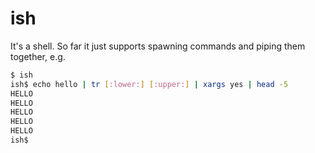 # ish

It's a shell.
So far it just supports spawning commands and piping them together, e.g.

```bash
$ ish
ish$ echo hello | tr [:lower:] [:upper:] | xargs yes | head -5
HELLO
HELLO
HELLO
HELLO
HELLO
ish$
```
